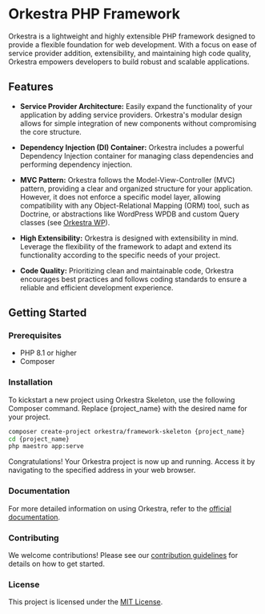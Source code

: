 # Orkestra PHP Framework

Orkestra is a lightweight and highly extensible PHP framework designed to provide a flexible foundation for web development. With a focus on ease of service provider addition, extensibility, and maintaining high code quality, Orkestra empowers developers to build robust and scalable applications.

## Features

- **Service Provider Architecture:** Easily expand the functionality of your application by adding service providers. Orkestra's modular design allows for simple integration of new components without compromising the core structure.

- **Dependency Injection (DI) Container:** Orkestra includes a powerful Dependency Injection container for managing class dependencies and performing dependency injection.

- **MVC Pattern:** Orkestra follows the Model-View-Controller (MVC) pattern, providing a clear and organized structure for your application. However, it does not enforce a specific model layer, allowing compatibility with any Object-Relational Mapping (ORM) tool, such as Doctrine, or abstractions like WordPress WPDB and custom Query classes (see [Orkestra WP](https://github.com/Luc-cpl/orkestra-wp)).

- **High Extensibility:** Orkestra is designed with extensibility in mind. Leverage the flexibility of the framework to adapt and extend its functionality according to the specific needs of your project.

- **Code Quality:** Prioritizing clean and maintainable code, Orkestra encourages best practices and follows coding standards to ensure a reliable and efficient development experience.

## Getting Started

### Prerequisites

- PHP 8.1 or higher
- Composer

### Installation
To kickstart a new project using Orkestra Skeleton, use the following Composer command. Replace {project_name} with the desired name for your project.
```bash
composer create-project orkestra/framework-skeleton {project_name}
cd {project_name}
php maestro app:serve
```
Congratulations! Your Orkestra project is now up and running. Access it by navigating to the specified address in your web browser.

### Documentation
For more detailed information on using Orkestra, refer to the [official documentation](https://github.com/Luc-cpl/orkestra/wiki).

### Contributing
We welcome contributions! Please see our [contribution guidelines](https://github.com/Luc-cpl/orkestra/wiki/1.1-%E2%80%90-Contribution-Guidelines) for details on how to get started.

### License
This project is licensed under the [MIT License](https://github.com/Luc-cpl/orkestra/wiki/1.2-%E2%80%90-License).
